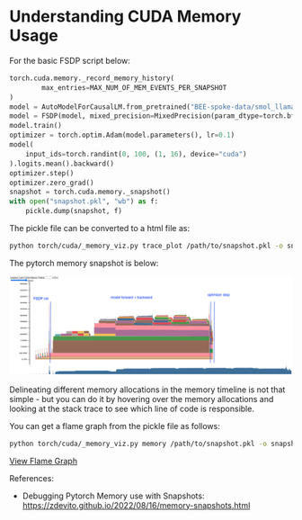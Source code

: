 # Understanding CUDA Memory Usage


For the basic FSDP script below:

```python
torch.cuda.memory._record_memory_history(
        max_entries=MAX_NUM_OF_MEM_EVENTS_PER_SNAPSHOT
)
model = AutoModelForCausalLM.from_pretrained("BEE-spoke-data/smol_llama-101M-GQA")
model = FSDP(model, mixed_precision=MixedPrecision(param_dtype=torch.bfloat16, reduce_dtype=torch.bfloat16, buffer_dtype=torch.float32), wrapping_policy=transformer_wrap_policy)
model.train()
optimizer = torch.optim.Adam(model.parameters(), lr=0.1)
model(
    input_ids=torch.randint(0, 100, (1, 16), device="cuda")
).logits.mean().backward()
optimizer.step()
optimizer.zero_grad()
snapshot = torch.cuda.memory._snapshot()
with open("snapshot.pkl", "wb") as f:
    pickle.dump(snapshot, f)
```

The pickle file can be converted to a html file as:

```bash
python torch/cuda/_memory_viz.py trace_plot /path/to/snapshot.pkl -o snapshot.html
```

The pytorch memory snapshot is below:

![memory_snapshot](../assets/torch_memory_snapshot.png)


Delineating different memory allocations in the memory timeline is not that simple - but you can do it by hovering over the memory allocations and looking at the stack trace to see which line of code is responsible. 

You can get a flame graph from the pickle file as follows:

```bash
python torch/cuda/_memory_viz.py memory /path/to/snapshot.pkl -o snapshot.svg
```

[View Flame Graph](../assets/fsdp_snapshot.html)



References:
- Debugging Pytorch Memory use with Snapshots: https://zdevito.github.io/2022/08/16/memory-snapshots.html 